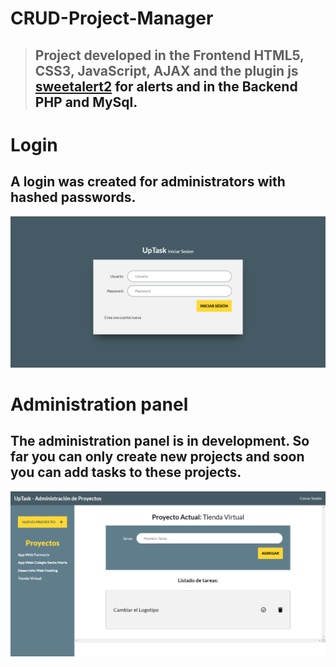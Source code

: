 # CRUD-Project-Manager
> ## Project developed in the Frontend HTML5, CSS3, JavaScript, AJAX and the plugin js <a href="https://sweetalert2.github.io/">sweetalert2<a> for alerts and in the Backend PHP and MySql.

# Login
## A login was created for administrators with hashed passwords.

![login](img/login.png)

# Administration panel
## The administration panel is in development. So far you can only create new projects and soon you can add tasks to these projects.

![index](img/index.png)
